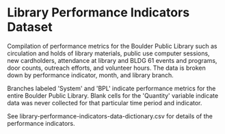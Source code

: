 # Library Performance Indicators Dataset

Compilation of performance metrics for the Boulder Public Library such as circulation and holds of library materials, public use computer sessions, new cardholders, attendance at library and BLDG 61 events and programs, door counts, outreach efforts, and volunteer hours. The data is broken down by performance indicator, month, and library branch.

Branches labeled 'System' and 'BPL' indicate performance metrics for the entire Boulder Public Library. Blank cells for the 'Quantity' variable indicate data was never collected for that particular time period and indicator.

See library-performance-indicators-data-dictionary.csv for details of the performance indicators.